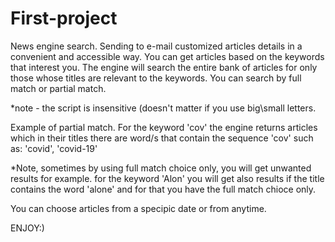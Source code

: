 # First-project
News engine search. Sending to e-mail customized articles details in a convenient and accessible way.
You can get articles based on the keywords that interest you. The engine will search the entire bank of articles for only those whose titles are relevant to the keywords. You can search by full match or partial match.


*note - the script is insensitive (doesn't matter if you use big\small letters.


Example of partial match. For the keyword 'cov' the engine returns articles which in their titles there are word/s that contain the sequence 'cov' such as: 'covid', 'covid-19'


*Note, sometimes by using full match choice only, you will get unwanted results for example. for the keyword 'Alon' you will get also results if the title contains the word 'alone' and for that you have the full match chioce only. 


You can choose articles from a specipic date or from anytime.


ENJOY:)


